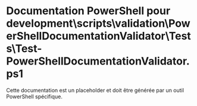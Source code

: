# Documentation PowerShell pour development\scripts\validation\PowerShellDocumentationValidator\Tests\Test-PowerShellDocumentationValidator.ps1

Cette documentation est un placeholder et doit être générée par un outil PowerShell spécifique.
